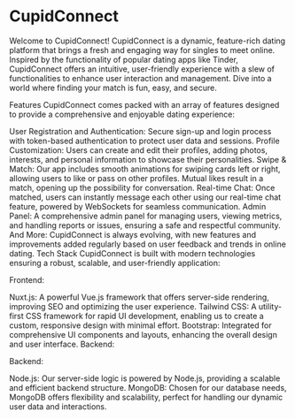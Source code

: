 # CupidConnect
Welcome to CupidConnect! CupidConnect is a dynamic, feature-rich dating platform that brings a fresh and engaging way for singles to meet online. Inspired by the functionality of popular dating apps like Tinder, CupidConnect offers an intuitive, user-friendly experience with a slew of functionalities to enhance user interaction and management. Dive into a world where finding your match is fun, easy, and secure.

Features
CupidConnect comes packed with an array of features designed to provide a comprehensive and enjoyable dating experience:

User Registration and Authentication: Secure sign-up and login process with token-based authentication to protect user data and sessions.
Profile Customization: Users can create and edit their profiles, adding photos, interests, and personal information to showcase their personalities.
Swipe & Match: Our app includes smooth animations for swiping cards left or right, allowing users to like or pass on other profiles. Mutual likes result in a match, opening up the possibility for conversation.
Real-time Chat: Once matched, users can instantly message each other using our real-time chat feature, powered by WebSockets for seamless communication.
Admin Panel: A comprehensive admin panel for managing users, viewing metrics, and handling reports or issues, ensuring a safe and respectful community.
And More: CupidConnect is always evolving, with new features and improvements added regularly based on user feedback and trends in online dating.
Tech Stack
CupidConnect is built with modern technologies ensuring a robust, scalable, and user-friendly application:

Frontend:

Nuxt.js: A powerful Vue.js framework that offers server-side rendering, improving SEO and optimizing the user experience.
Tailwind CSS: A utility-first CSS framework for rapid UI development, enabling us to create a custom, responsive design with minimal effort.
Bootstrap: Integrated for comprehensive UI components and layouts, enhancing the overall design and user interface.
Backend:

Backend:

Node.js: Our server-side logic is powered by Node.js, providing a scalable and efficient backend structure.
MongoDB: Chosen for our database needs, MongoDB offers flexibility and scalability, perfect for handling our dynamic user data and interactions.
